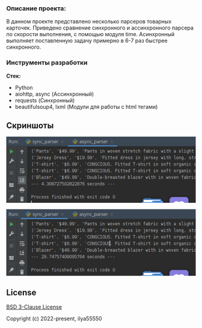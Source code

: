 ### Описание проекта:
В данном проекте представлено несколько парсеров товарных карточек.
Приведено сравнение синхронного и ассинхронного парсера по скорости выполнения, с помощью модуля time.
Асинхронный выполняет поставленную задачу примерно в 6-7 раз быстрее синхронного.

### Инструменты разработки

**Стек:**
- Python
- aiohttp, async (Ассинхронный)
- requests (Синхронный)
- beautifulsoup4, lxml (Модули для работы с html тегами)


## Скриншоты

![Image alt](https://github.com/ilya55550/Parser/raw/main/screenshots/async.png)

![Image alt](https://github.com/ilya55550/Parser/raw/main/screenshots/sync.png)


## License

[BSD 3-Clause License](https://opensource.org/licenses/BSD-3-Clause)

Copyright (c) 2022-present, ilya55550



